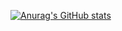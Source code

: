 <!-- ### Hi there 👋 -->

[![Anurag's GitHub stats](https://github-readme-stats.vercel.app/api?username=nguterresn)](https://github.com/anuraghazra/github-readme-stats)


<!--
**nguterresn/nguterresn** is a ✨ _special_ ✨ repository because its `README.md` (this file) appears on your GitHub profile.

Here are some ideas to get you started:

- 🔭 I’m currently working on ...
- 🌱 I’m currently learning ...
- 👯 I’m looking to collaborate on ...
- 🤔 I’m looking for help with ...
- 💬 Ask me about ...
- 📫 How to reach me: ...
- 😄 Pronouns: ...
- ⚡ Fun fact: ...
-->
